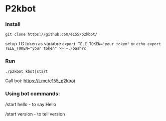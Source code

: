 # P2kbot 
### Install
```
git clone https://github.com/e155/p2kbot/
```
setup TG token as variabre 
```export TELE_TOKEN="your token"```
or
``` echo export TELE_TOKEN="your token" >> ~./bashrc ```
### Run
```./p2kbot kbot|start```

Call bot: https://t.me/e155_p2kbot
###  Using bot commands:
/start hello - to say Hello

/start version - to tell version

